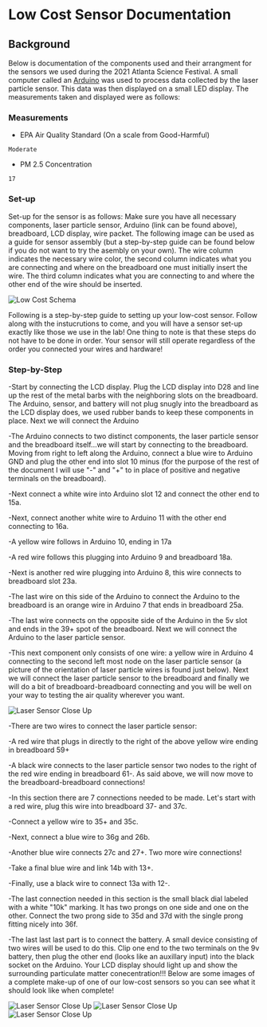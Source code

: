 # Low Cost Sensor Documentation

## Background
Below is documentation of the components used and their arrangment for the sensors we used during the 2021 Atlanta Science Festival. A small computer called an [Arduino](https://store.arduino.cc/usa/mkr2uno-adapter) was used to process data collected by the laser particle sensor. This data was then displayed on a small LED display. The measurements taken and displayed were as follows:

### Measurements
* EPA Air Quality Standard (On a scale from Good-Harmful)
```
Moderate
``` 
* PM 2.5 Concentration
```
17
```
### Set-up
Set-up for the sensor is as follows: 
Make sure you have all necessary components, laser particle sensor, Arduino (link can be found above), breadboard, LCD display, wire packet. The following image can be used as a guide for sensor assembly (but a step-by-step guide can be found below if you do not want to try the asembly on your own). The wire column indicates the necessary wire color, the second column indicates what you are connecting and where on the breadboard one must initially insert the wire. The third column indicates what you are connecting to and where the other end of the wire should be inserted. 

![Low Cost Schema](https://github.com/EmoryAir/EmoryAir.github.io/blob/Low_cost_schema/images/Low_Cost_Schema.png)

Following is a step-by-step guide to setting up your low-cost sensor. Follow along with the instucrutions to come, and you will have a sensor set-up exactly like those we use in the lab! One thing to note is that these steps do not have to be done in order. Your sensor will still operate regardless of the order you connected your wires and hardware!


### Step-by-Step
-Start by connecting the LCD display. Plug the LCD display into D28 and line up the rest of the metal barbs with the neighboring slots on the breadboard. The Arduino, sensor, and battery will not plug snugly into the breadboard as the LCD display does, we used rubber bands to keep these components in place. Next we will connect the Arduino

-The Arduino connects to two distinct components, the laser particle sensor and the breadboard itself...we will start by connecting to the breadboard. Moving from right to left along the Arduino, connect a blue wire to Arduino GND and plug the other end into slot 10 minus (for the purpose of the rest of the document I will use "-" and "+" to in place of positive and negative terminals on the breadboard). 

-Next connect a white wire into Arduino slot 12 and connect the other end to 15a. 

-Next, connect another white wire to Arduino 11 with the other end connecting to 16a. 

-A yellow wire follows in Arduino 10, ending in 17a

-A red wire follows this plugging into Arduino 9 and breadboard 18a. 

-Next is another red wire plugging into Arduino 8, this wire connects to breadboard slot 23a. 

-The last wire on this side of the Arduino to connect the Arduino to the breadboard is an orange wire in Arduino 7 that ends in breadboard 25a. 

-The last wire connects on the opposite side of the Arduino in the 5v slot and ends in the 39+ spot of the breadboard. Next we will connect the Arduino to the laser particle sensor.

-This next component only consists of one wire: a yellow wire in Arduino 4 connecting to the second left most node on the laser particle sensor (a picture of the orientation of laser particle wires is found just below). Next we will connect the laser particle sensor to the breadboard and finally we will do a bit of breadboard-breadboard connecting and you will be well on your way to testing the air quality wherever you want.

![Laser Sensor Close Up](https://github.com/EmoryAir/EmoryAir.github.io/blob/Low_cost_schema/images/IMG-1246.jpg)

-There are two wires to connect the laser particle sensor: 

-A red wire that plugs in directly to the right of the above yellow wire ending in breadboard 59+ 

-A black wire connects to the laser particle sensor two nodes to the right of the red wire ending in breadboard 61-. As said above, we will now move to the breadboard-breadboard connections!

-In this section there are 7 connections needed to be made. Let's start with a red wire, plug this wire into breadboard 37- and 37c. 

-Connect a yellow wire to 35+ and 35c. 

-Next, connect a blue wire to 36g and 26b. 

-Another blue wire connects 27c and 27+. Two more wire connections! 

-Take a final blue wire and link 14b with 13+. 

-Finally, use a black wire to connect 13a with 12-. 

-The last connection needed in this section is the small black dial labeled with a white "10k" marking. It has two prongs on one side and one on the other. Connect the two prong side to 35d and 37d with the single prong fitting nicely into 36f. 

-The last last last part is to connect the battery. A small device consisting of two wires will be used to do this. Clip one end to the two terminals on the 9v battery, then plug the other end (looks like an auxillary input) into the black socket on the Arduino. Your LCD display should light up and show the surrounding particulate matter conecentration!!! Below are some images of a complete make-up of one of our low-cost sensors so you can see what it should look like when complete!

![Laser Sensor Close Up](https://github.com/EmoryAir/EmoryAir.github.io/blob/Low_cost_schema/images/IMG-1103.jpg)
![Laser Sensor Close Up](https://github.com/EmoryAir/EmoryAir.github.io/blob/Low_cost_schema/images/IMG-1104.jpg)
![Laser Sensor Close Up](https://github.com/EmoryAir/EmoryAir.github.io/blob/Low_cost_schema/images/IMG-1105.jpg)




